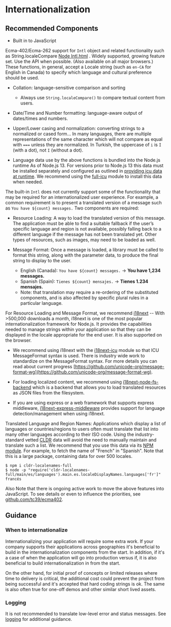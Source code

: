 # Internationalization

## Recommended Components

* Built in to JavaScript

Ecma-402/Ecma-262 support for `Intl` object and related functionality such as String.localeCompare [Node Intl.html](https://github.com/nodejs/node/blob/master/doc/api/intl.md) . Widely supported, growing feature set. Use the API when possible. (Also available on all major browsers.) These functions, in general, accept a Locale string (such as `en-CA` for English in Canada) to specify which language and cultural preference should be used.

- Collation: language-sensitive comparison and sorting
  - Always use `String.localeCompare()` to compare textual content from users.
- Date/Time and Number formatting: language-aware output of dates/times and numbers.

- Upper/Lower casing and normalization: converting strings to a normalized or cased form…  In many languages, there are multiple representations of the same character which will not compare as equal with `===` unless they are normalized. In Turkish, the uppercase of `i` is `İ` (with a dot), not `I` (without a dot).

* Language data use by the above functions is bundled into the Node.js runtime As of Node.js 13. For versions prior to Node.js 13
  this data must be installed separately and configured as outlined in [providing icu data at runtime](https://github.com/nodejs/node/blob/master/doc/api/intl.md#providing-icu-data-at-runtime).  We recommend using the [full-icu]( https://www.npmjs.com/package/full-icu) module to install this data when needed.

The built-in `Intl` does not currently support some of the functionality that may be required for an internationalized user experience. For example, a common requirement is to present a translated version of a message such as `You have ${count} messages.` Two components are required:

- Resource Loading: A way to load the translated version of this message. The application must be able to find a suitable fallback if the user’s specific language and region is not available, possibly falling back to a different language if the message has not been translated yet. Other types of resources, such as images, may need to be loaded as well.

- Message Format: Once a message is loaded, a library must be called to format this string, along with the parameter data, to produce the final string to display to the user.
  - English (Canada): `You have ${count} messages.` -> **You have 1,234 messages.**
  - Spanish (Spain): `Tienes ${count} mensajes.` -> **Tienes 1.234 mensajes.**
  - Note: that translation may require a re-ordering of the substituted components, and is also affected by specific plural rules in a particular language.

For Resource Loading and Message Format, we recommend [i18next](https://www.i18next.com/) --  With >500,000 downloads a month, i18next is one of the most popular internationalization framework for Node.js.
It provides the capabilities needed to manage strings within your application so that they can be
displayed in the locale appropriate for the end user. It is also supported on the browser.

  - We recommend using i18next with the [i18next-icu](https://www.npmjs.com/package/i18next-icu) module so that ICU MessageFormat syntax is used. There is industry wide work to standardize on the MessageFormat syntax. For more details you can read about current progress [https://github.com/unicode-org/message-format-wg](https://github.com/unicode-org/message-format-wg).

  - For loading localized content, we recommend using [i18next-node-fs-backend](https://www.npmjs.com/package/i18next-node-fs-backend) which is a backend that allows you to load translated resources as JSON files from the filesystem.

  - If you are using express or a web framework that supports express middleware, [i18next-express-middleware](https://github.com/i18next/i18next-express-middleware)
  provides support for language detection/management when using i18next.

Translated Language and Region Names: Applications which display a list of languages or countries/regions to users often must translate that list into many other languages according to their ISO code. Using the industry-standard vetted [CLDR](https://unicode.org/cldr) data will avoid the need to manually maintain and translate such a list. We recommend that you use this data via its [NPM module](https://npmjs.com/package/cldr-localenames-full). For example, to fetch the name of "French" in "Spanish". Note that this is a large package, containing data for over 500 locales.

```shell
$ npm i cldr-localenames-full
$ node -p "require('cldr-localenames-full/main/es/languages').main.es.localeDisplayNames.languages['fr']"
francés
```

Also Note that there is ongoing active work to move the above features into JavaScript. To see details or even to influence the priorities, see [github.com/tc39/ecma402](https://github.com/tc39/proposals/blob/master/ecma402/README.md#active-proposals).


## Guidance

### When to internationalize

Internationalizing your application will require some extra work. If your company supports their applications across geographies it's beneficial
to build in the internationalization components from the start. In addition, if it's a case of when the application will go into production
versus if, it is also beneficial to build internationalization in from the start.

On the other hand, for initial proof of concepts or limited releases where time to delivery is critical, the additional cost could prevent the project
from being successful and it's accepted that hard coding strings is ok. The same is also often true for one-off demos and other
similar short lived assets.

### Logging

It is not recommended to translate low-level error and status messages.
See [logging](./logging.md) for additional guidance.

